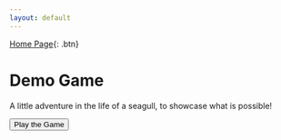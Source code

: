 ```yaml
---
layout: default
---
```


[Home Page](../../index.html){: .btn}

<script src="../../jquery-3.6.0.min.js"></script>
<script src="jupyter_lib.js"></script>
<script src="demo.js"></script>

# Demo Game

A little adventure in the life of a seagull, to showcase what is possible!

<button type="button" name="button" id="play-game-button" class="btn">Play the Game</button>



